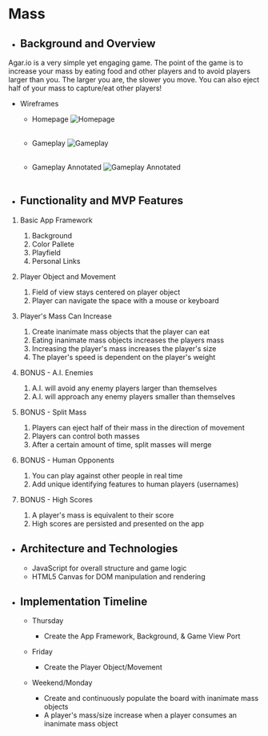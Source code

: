 # Mass
* ## Background and Overview

Agar.io is a very simple yet engaging game. The point of the game is to increase your mass by eating food and other players and to avoid players larger than you. The larger you are, the slower you move. You can also eject half of your mass to capture/eat other players!

  * Wireframes
   
    * Homepage ![Homepage](https://github.com/r0ckf0rd/mass/blob/master/assets/Homepage.png) <br/><br/>

    * Gameplay ![Gameplay](https://github.com/r0ckf0rd/mass/blob/master/assets/Gameplay.png) <br/><br/>

    * Gameplay Annotated ![Gameplay Annotated](https://github.com/r0ckf0rd/mass/blob/master/assets/Gameplay-Annotated.png) <br/><br/>

* ## Functionality and MVP Features
1. Basic App Framework
   1. Background
   2. Color Pallete
   3. Playfield
   4. Personal Links

2. Player Object and Movement
   1. Field of view stays centered on player object
   2. Player can navigate the space with a mouse or keyboard

3. Player's Mass Can Increase
   1. Create inanimate mass objects that the player can eat
   2. Eating inanimate mass objects increases the players mass
   3. Increasing the player's mass increases the player's size
   4. The player's speed is dependent on the player's weight

4) BONUS - A.I. Enemies 
   1. A.I. will avoid any enemy players larger than themselves
   2. A.I. will approach any enemy players smaller than themselves

5) BONUS - Split Mass
   1. Players can eject half of their mass in the direction of movement
   2. Players can control both masses
   3. After a certain amount of time, split masses will merge

6) BONUS - Human Opponents
   1. You can play against other people in real time
   2. Add unique identifying features to human players (usernames)
   
7) BONUS - High Scores
   1. A player's mass is equivalent to their score
   2. High scores are persisted and presented on the app

* ## Architecture and Technologies
  * JavaScript for overall structure and game logic
  * HTML5 Canvas for DOM manipulation and rendering

* ## Implementation Timeline
  * Thursday
    * Create the App Framework, Background, & Game View Port 
    
  * Friday
    * Create the Player Object/Movement

  * Weekend/Monday
    * Create and continuously populate the board with inanimate mass objects
    * A player's mass/size increase when a player consumes an inanimate mass object

 
